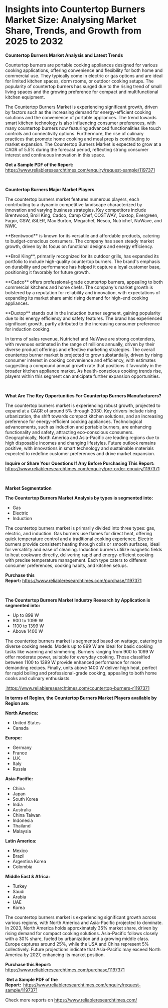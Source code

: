 <p><h1>Insights into Countertop Burners Market Size: Analysing Market Share, Trends, and Growth from 2025 to 2032</h1></p><p><strong>Countertop Burners Market Analysis and Latest Trends</strong></p>
<p><p>Countertop burners are portable cooking appliances designed for various cooking applications, offering convenience and flexibility for both home and commercial use. They typically come in electric or gas options and are ideal for limited kitchen spaces, dorm rooms, or outdoor cooking setups. The popularity of countertop burners has surged due to the rising trend of small living spaces and the growing preference for compact and multifunctional kitchen equipment.</p><p>The Countertop Burners Market is experiencing significant growth, driven by factors such as the increasing demand for energy-efficient cooking solutions and the convenience of portable appliances. The trend towards smart kitchen technology is also influencing consumer preferences, with many countertop burners now featuring advanced functionalities like touch controls and connectivity options. Furthermore, the rise of culinary practices that promote home cooking and meal prep is contributing to market expansion. The Countertop Burners Market is expected to grow at a CAGR of 5.5% during the forecast period, reflecting strong consumer interest and continuous innovation in this space.</p></p>
<p><strong>Get a Sample PDF of the Report:&nbsp;</strong> <a href="https://www.reliableresearchtimes.com/enquiry/request-sample/1197371?utm_campaign=2891&utm_medium=2&utm_source=Github&utm_content=ia&utm_term=10042025&utm_id=countertop-burners">https://www.reliableresearchtimes.com/enquiry/request-sample/1197371</a></p>
<p>&nbsp;</p>
<p><strong>Countertop Burners Major Market Players</strong></p>
<p><p>The countertop burners market features numerous players, each contributing to a dynamic competitive landscape characterized by innovation and varying business strategies. Key competitors include Brentwood, Broil King, Cadco, Camp Chef, COSTWAY, Duxtop, Evergreen, Fagor, GSW, iSiLER, Max Burton, Megachef, Nesco, Nutrichef, NuWave, and NWK.</p><p>**Brentwood** is known for its versatile and affordable products, catering to budget-conscious consumers. The company has seen steady market growth, driven by its focus on functional designs and energy efficiency.</p><p>**Broil King**, primarily recognized for its outdoor grills, has expanded its portfolio to include high-quality countertop burners. The brand's emphasis on durability and performance has helped it capture a loyal customer base, positioning it favorably for future growth.</p><p>**Cadco** offers professional-grade countertop burners, appealing to both commercial kitchens and home chefs. The company's market growth is bolstered by a reputation for reliability and innovation, with expectations of expanding its market share amid rising demand for high-end cooking appliances.</p><p>**Duxtop** stands out in the induction burner segment, gaining popularity due to its energy efficiency and safety features. The brand has experienced significant growth, partly attributed to the increasing consumer preference for induction cooking.</p><p>In terms of sales revenue, Nutrichef and NuWave are strong contenders, with revenues estimated in the range of millions annually, driven by their diverse product offerings and effective marketing strategies. The overall countertop burner market is projected to grow substantially, driven by rising consumer interest in cooking convenience and efficiency, with estimates suggesting a compound annual growth rate that positions it favorably in the broader kitchen appliance market. As health-conscious cooking trends rise, players within this segment can anticipate further expansion opportunities.</p></p>
<p>&nbsp;</p>
<p><strong>What Are The Key Opportunities For Countertop Burners Manufacturers?</strong></p>
<p><p>The countertop burners market is experiencing robust growth, projected to expand at a CAGR of around 5% through 2030. Key drivers include rising urbanization, the shift towards compact kitchen solutions, and an increasing preference for energy-efficient cooking appliances. Technological advancements, such as induction and portable burners, are enhancing functionality and safety, attracting eco-conscious consumers. Geographically, North America and Asia-Pacific are leading regions due to high disposable incomes and changing lifestyles. Future outlook remains positive, with innovations in smart technology and sustainable materials expected to redefine customer preferences and drive market expansion.</p></p>
<p><strong>Inquire or Share Your Questions If Any Before Purchasing This Report:</strong> <a href="https://www.reliableresearchtimes.com/enquiry/pre-order-enquiry/1197371?utm_campaign=2891&utm_medium=2&utm_source=Github&utm_content=ia&utm_term=10042025&utm_id=countertop-burners">https://www.reliableresearchtimes.com/enquiry/pre-order-enquiry/1197371</a></p>
<p>&nbsp;</p>
<p><strong>Market Segmentation</strong></p>
<p><strong>The Countertop Burners Market Analysis by types is segmented into:</strong></p>
<p><ul><li>Gas</li><li>Electric</li><li>Induction</li></ul></p>
<p><p>The countertop burners market is primarily divided into three types: gas, electric, and induction. Gas burners use flames for direct heat, offering quick temperature control and a traditional cooking experience. Electric burners provide consistent heating through coils or smooth surfaces, ideal for versatility and ease of cleaning. Induction burners utilize magnetic fields to heat cookware directly, delivering rapid and energy-efficient cooking with precise temperature management. Each type caters to different consumer preferences, cooking habits, and kitchen setups.</p></p>
<p><strong>Purchase this Report:&nbsp;</strong><a href="https://www.reliableresearchtimes.com/purchase/1197371?utm_campaign=2891&utm_medium=2&utm_source=Github&utm_content=ia&utm_term=10042025&utm_id=countertop-burners">https://www.reliableresearchtimes.com/purchase/1197371</a></p>
<p>&nbsp;</p>
<p><strong>The Countertop Burners Market Industry Research by Application is segmented into:</strong></p>
<p><ul><li>Up to 899 W</li><li>900 to 1099 W</li><li>1100 to 1399 W</li><li>Above 1400 W</li></ul></p>
<p><p>The countertop burners market is segmented based on wattage, catering to diverse cooking needs. Models up to 899 W are ideal for basic cooking tasks like warming and simmering. Burners ranging from 900 to 1099 W offer moderate power, suitable for everyday cooking. Those classified between 1100 to 1399 W provide enhanced performance for more demanding recipes. Finally, units above 1400 W deliver high heat, perfect for rapid boiling and professional-grade cooking, appealing to both home cooks and culinary enthusiasts.</p></p>
<p><a href="https://www.reliableresearchtimes.com/countertop-burners-r1197371?utm_campaign=2891&utm_medium=2&utm_source=Github&utm_content=ia&utm_term=10042025&utm_id=countertop-burners">&nbsp;https://www.reliableresearchtimes.com/countertop-burners-r1197371</a></p>
<p><strong>In terms of Region, the Countertop Burners Market Players available by Region are:</strong></p>
<p>
    <p> <strong> North America: </strong>
        <ul>
            <li>United States</li>
            <li>Canada</li>
        </ul>
        </p> 
    <p> <strong> Europe: </strong>
        <ul>
            <li>Germany</li>
            <li>France</li>
            <li>U.K.</li>
            <li>Italy</li>
            <li>Russia</li>
        </ul>
        </p> 
    <p> <strong> Asia-Pacific: </strong>
        <ul>
            <li>China</li>
            <li>Japan</li>
            <li>South Korea</li>
            <li>India</li>
            <li>Australia</li>
            <li>China Taiwan</li>
            <li>Indonesia</li>
            <li>Thailand</li>
            <li>Malaysia</li>
        </ul>
        </p> 
    <p> <strong> Latin America: </strong>
        <ul>
            <li>Mexico</li>
            <li>Brazil</li>
            <li>Argentina Korea</li>
            <li>Colombia</li>
        </ul>
        </p> 
    <p> <strong> Middle East & Africa: </strong>
        <ul>
            <li>Turkey</li>
            <li>Saudi</li>
            <li>Arabia</li>
            <li>UAE</li>
            <li>Korea</li>
        </ul>
    </p>
    </p>
<p><p>The countertop burners market is experiencing significant growth across various regions, with North America and Asia-Pacific projected to dominate. In 2023, North America holds approximately 35% market share, driven by rising demand for compact cooking solutions. Asia-Pacific follows closely with a 30% share, fueled by urbanization and a growing middle class. Europe captures around 25%, while the USA and China represent 5% collectively. Future projections indicate that Asia-Pacific may exceed North America by 2027, enhancing its market position.</p></p>
<p><strong>Purchase this Report: </strong><a href="https://www.reliableresearchtimes.com/purchase/1197371?utm_campaign=2891&utm_medium=2&utm_source=Github&utm_content=ia&utm_term=10042025&utm_id=countertop-burners">https://www.reliableresearchtimes.com/purchase/1197371</a></p>
<p>&nbsp;<strong>Get a Sample PDF of the Report:&nbsp;&nbsp;</strong><a href="https://www.reliableresearchtimes.com/enquiry/request-sample/1197371?utm_campaign=2891&utm_medium=2&utm_source=Github&utm_content=ia&utm_term=10042025&utm_id=countertop-burners">https://www.reliableresearchtimes.com/enquiry/request-sample/1197371</a></p>
<p><strong></strong></p>
<p>Check more reports on <a href="https://www.reliableresearchtimes.com/?utm_campaign=2891&utm_medium=2&utm_source=Github&utm_content=ia&utm_term=10042025&utm_id=countertop-burners">https://www.reliableresearchtimes.com/</a></p>